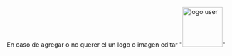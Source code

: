 En caso de agregar o no querer el un logo o imagen editar "<img src="user-logo.png" alt="logo user" height="90px">"

